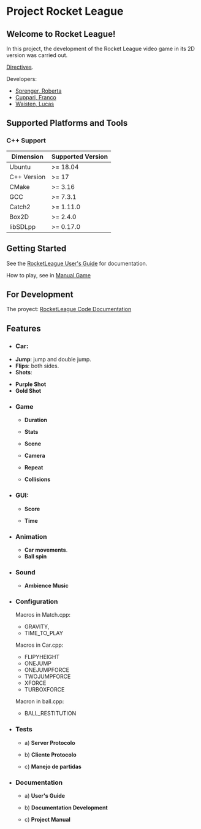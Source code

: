# Project Rocket League

## Welcome to Rocket League!

In this project, the development of the Rocket League video game in its 2D version was carried out. <br/>

[Directives](https://docs.google.com/document/d/1ydDQTjWoBjPnxWz0Sg475QeaCKU-irbYuRWb0VkcJ2o/edit?usp=sharing).

Developers:
* [Sprenger, Roberta](https://github.com/robyspr)
* [Cuppari, Franco](https://github.com/francupp9-12)
* [Waisten, Lucas](https://github.com/LucasWaisten)

## Supported Platforms and Tools
### C++ Support

| Dimension   | Supported Version | 
|-------------|-------------------|
| Ubuntu      | >= 18.04          |
| C++ Version | >= 17             | 
| CMake       | >= 3.16           | 
| GCC         | >= 7.3.1          | 
| Catch2      | >= 1.11.0         |
| Box2D       | >= 2.4.0          |
| libSDLpp    | >= 0.17.0         |

## Getting Started

See the [RocketLeague User's Guide](UserGuide.md) for
documentation.

How to play, see in [Manual Game](Manual.md)
## For Development
The proyect: [RocketLeague Code Documentation](CodeDocumentation.md)

## Features
* ### Car:
*  **Jump**: jump and double jump.
*  **Flips**: both sides.
*  **Shots**: 
  -  **Purple Shot**
  -  **Gold Shot**

* ### Game
  - **Duration**
  - **Stats**

  - **Scene**

  - **Camera**

  - **Repeat**

  - **Collisions** 

* ### GUI:

  -  **Score**

  -  **Time**

* ### Animation

  -  **Car movements**.
  - **Ball spin**

* ### Sound

  -  **Ambience Music**
* ### Configuration

  Macros in Match.cpp: 
    - GRAVITY, 
    - TIME_TO_PLAY
  
  Macros in Car.cpp:
    - FLIPYHEIGHT 
    - ONEJUMP  
    - ONEJUMPFORCE 
    - TWOJUMPFORCE 
    - XFORCE  
    - TURBOXFORCE
  
  Macron in ball.cpp:
    - BALL_RESTITUTION

* ### Tests

  - a) **Server Protocolo**

  - b) **Cliente Protocolo**

  - c) **Manejo de partidas**

* ### Documentation

  - a) **User's Guide**

  - b) **Documentation Development**

  - c) **Project Manual**
